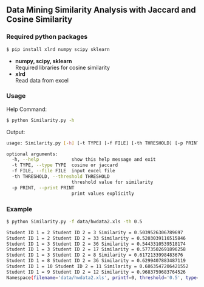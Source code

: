 ## Data Mining Similarity Analysis with Jaccard and Cosine Similarity

### Required python packages
```sh
$ pip install xlrd numpy scipy sklearn
```

- **numpy, scipy, sklearn**  
Required libraries for cosine similarity 
- **xlrd**  
Read data from excel  

### Usage
Help Command:
```sh
$ python Similarity.py -h
```
Output:
```sh
usage: Similarity.py [-h] [-t TYPE] [-f FILE] [-th THRESHOLD] [-p PRINT]

optional arguments:
  -h, --help            show this help message and exit  
  -t TYPE, --type TYPE  cosine or jaccard  
  -f FILE, --file FILE  input excel file  
  -th THRESHOLD, --threshold THRESHOLD
                        threshold value for similarity  
  -p PRINT, --print PRINT
                        print values explicitly
```

### Example
```sh
$ python Similarity.py -f data/hwdata2.xls -th 0.5
```
```sh
Student ID 1 = 2 Student ID 2 = 3 Similarity = 0.5039526306789697
Student ID 1 = 2 Student ID 2 = 33 Similarity = 0.5203039116515846
Student ID 1 = 3 Student ID 2 = 36 Similarity = 0.5443310539518174
Student ID 1 = 3 Student ID 2 = 17 Similarity = 0.5773502691896258
Student ID 1 = 3 Student ID 2 = 8 Similarity = 0.6172133998483676
Student ID 1 = 8 Student ID 2 = 36 Similarity = 0.6299407883487119
Student ID 1 = 10 Student ID 2 = 11 Similarity = 0.6863547206421552
Student ID 1 = 9 Student ID 2 = 12 Similarity = 0.9683759683764526
Namespace(filename='data/hwdata2.xls', printf=0, threshold='0.5', type='cosine')
```